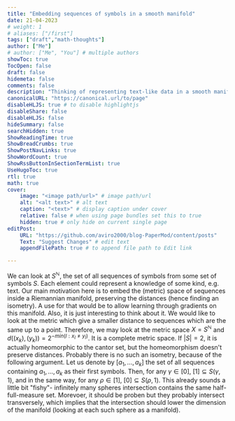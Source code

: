 ```yaml
---
title: "Embedding sequences of symbols in a smooth manifold"
date: 21-04-2023
# weight: 1
# aliases: ["/first"]
tags: ["draft","math-thoughts"]
author: ["Me"]
# author: ["Me", "You"] # multiple authors
showToc: true
TocOpen: false
draft: false
hidemeta: false
comments: false
description: "Thinking of representing text-like data in a smooth manifold"
canonicalURL: "https://canonical.url/to/page"
disableHLJS: true # to disable highlightjs
disableShare: false
disableHLJS: false
hideSummary: false
searchHidden: true
ShowReadingTime: true
ShowBreadCrumbs: true
ShowPostNavLinks: true
ShowWordCount: true
ShowRssButtonInSectionTermList: true
UseHugoToc: true
rtl: true
math: true
cover:
    image: "<image path/url>" # image path/url
    alt: "<alt text>" # alt text
    caption: "<text>" # display caption under cover
    relative: false # when using page bundles set this to true
    hidden: true # only hide on current single page
editPost:
    URL: "https://github.com/aviro2000/blog-PaperMod/content/posts"
    Text: "Suggest Changes" # edit text
    appendFilePath: true # to append file path to Edit link

---
```


We can look at $S^\mathbb{N}$, the set of all sequences of symbols from some set of symbols $S$.
Each element could represent a knowledge of some kind, e.g. text.
Our main motivation here is to embed the (metric) space of sequences inside a Riemannian manifold, preserving the distances (hence finding an isometry). A use for that would be to allow learning through gradients on this manifold. Also, it is just interesting to think about it.
We would like to look at the metric which give a smaller distance to sequences which are the same up to a point. Therefore, we may look at the metric space $X = S^\mathbb{N}$ and $d((x_k),(y_k)) = 2^{-min(l:x_l \neq y_l)}$. It is a complete metric space.
If $|S| = 2$, it is actually homeomorphic to the cantor set, but the homeomorphism doesn't preserve distances.
Probably there is no such an isometry, because of the following argument. Let us denote by $[a_1,...,a_k]$ the set of all sequences containing $a_1,...,a_k$ as their first symbols. Then, for any $\gamma \in [0]$, $[1] \subseteq S(\gamma,1)$, and in the same way, for any $\rho \in [1]$, $[0] \subseteq S(\rho, 1)$. This already sounds a little bit "fishy"- infinitely many spheres intersection contains the same half-full-measure set. Morevoer, it should be proben but they probably intersect transversely, which implies that the intersection should lower the dimension of the manifold (looking at each such sphere as a manifold).

<!-- What is nice is that we can embed it quite natuarlly in a manifold.
If $|S| = 1$, then we have $|X| = 1$, which can be viewed as a $0$-dimensional manifold (which is not very interesting).
If $|S| = 2$, then we can see that $(X,d)$ is homeomorphic to the interval $I = [0,1]$ with the eucllidean metric, therefore it can be viewed as a $1$-dimensional Riemannian manifold.
And what about $|S| = 3$? Continuing the pattern, we would like to embed it in a $2$-dimensional manifold. And it appears like we can do it- Look at the Sierpinski triangle, and encode each point in it with a sequence of numbers from $0,1,2$, where each digit represents the proximity to some outer vertex of the traingle, at each resolution. Here is the first time we see that it is only embedded in a mnifold but not a manifold in itself. A short explanation for why isn't it a manifold, is that its hausdorr dimension is not 2.
In general, denoting $|S| = n$, we can embed it inside a "Sierpinski triangle"-like set, created in the same manner as a Sierpinski traingle but with $n$ vertices, which is embedded in $\mathbb{R}^{n-1}$. -->




